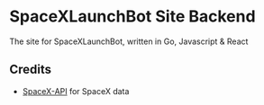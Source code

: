 # SpaceXLaunchBot Site Backend

The site for SpaceXLaunchBot, written in Go, Javascript & React

## Credits

- [SpaceX-API](https://github.com/r-spacex/SpaceX-API) for SpaceX data
